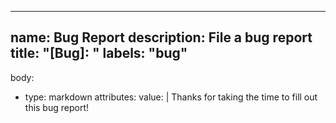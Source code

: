 -----------------------
name: Bug Report
description: File a bug report
title: "[Bug]: "
labels: "bug"
-----------------------

body:
  - type: markdown
    attributes:
      value: |
        Thanks for taking the time to fill out this bug report!
